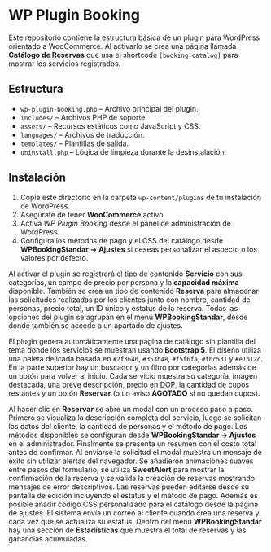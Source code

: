 # WP Plugin Booking

Este repositorio contiene la estructura básica de un plugin para WordPress orientado a WooCommerce. Al activarlo se crea una página llamada **Catálogo de Reservas** que usa el shortcode `[booking_catalog]` para mostrar los servicios registrados.

## Estructura

- `wp-plugin-booking.php` – Archivo principal del plugin.
- `includes/` – Archivos PHP de soporte.
- `assets/` – Recursos estáticos como JavaScript y CSS.
- `languages/` – Archivos de traducción.
- `templates/` – Plantillas de salida.
- `uninstall.php` – Lógica de limpieza durante la desinstalación.

## Instalación

1. Copia este directorio en la carpeta `wp-content/plugins` de tu instalación de WordPress.
2. Asegúrate de tener **WooCommerce** activo.
3. Activa *WP Plugin Booking* desde el panel de administración de WordPress.
4. Configura los métodos de pago y el CSS del catálogo desde **WPBookingStandar → Ajustes** si deseas personalizar el aspecto o los valores por defecto.

Al activar el plugin se registrará el tipo de contenido **Servicio** con sus categorías, un campo de precio por persona y la **capacidad máxima** disponible. También se crea un tipo de contenido **Reserva** para almacenar las solicitudes realizadas por los clientes junto con nombre, cantidad de personas, precio total, un ID único y estatus de la reserva. Todas las opciones del plugin se agrupan en el menú **WPBookingStandar**, desde donde también se accede a un apartado de ajustes.


 El plugin genera automáticamente una página de catálogo sin plantilla del tema donde los servicios se muestran usando **Bootstrap 5**. El diseño utiliza una paleta delicada basada en `#2f3640`, `#353b48`, `#f5f6fa`, `#fbc531` y `#e1b12c`. En la parte superior hay un buscador y un filtro por categorías además de un botón para volver al inicio. Cada servicio muestra su categoría, imagen destacada, una breve descripción, precio en DOP, la cantidad de cupos restantes y un botón **Reservar** (o un aviso **AGOTADO** si no quedan cupos).

 Al hacer clic en **Reservar** se abre un modal con un proceso paso a paso. Primero se visualiza la descripción completa del servicio, luego se solicitan los datos del cliente, la cantidad de personas y el método de pago. Los métodos disponibles se configuran desde **WPBookingStandar → Ajustes** en el administrador. Finalmente se presenta un resumen con el costo total antes de confirmar. Al enviarse la solicitud el modal muestra un mensaje de éxito sin utilizar alertas del navegador.
Se añadieron animaciones suaves entre pasos del formulario, se utiliza **SweetAlert** para mostrar la confirmación de la reserva y se valida la creación de reservas mostrando mensajes de error descriptivos. Las reservas pueden editarse desde su pantalla de edición incluyendo el estatus y el método de pago. Además es posible añadir código CSS personalizado para el catálogo desde la página de ajustes.
El sistema envía un correo al cliente cuando crea una reserva y cada vez que se actualiza su estatus.
Dentro del menú **WPBookingStandar** hay una sección de **Estadísticas** que muestra el total de reservas y las ganancias acumuladas.